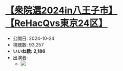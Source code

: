 # [【衆院選2024in八王子市】【ReHacQvs東京24区】](https://www.youtube.com/watch?v=ga1Jlsw4vRU)
-   公開日: 2024-10-24
-   視聴数: 93,257
-   **いいね数: 2,186**
-   出演者: 
    - [![](https://img.youtube.com/vi/ga1Jlsw4vRU/hqdefault.jpg)](https://www.youtube.com/watch?v=ga1Jlsw4vRU)
